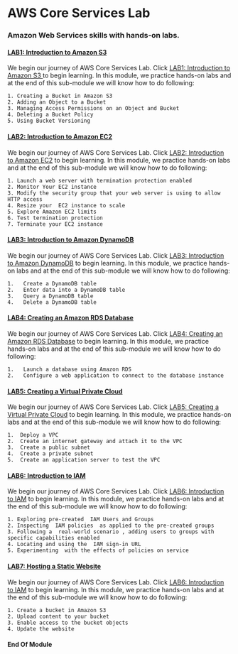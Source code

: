 #   AWS Core Services Lab
###  Amazon Web Services skills with hands-on labs.

####  <a href="./LAB1: Introduction to Amazon S3 /README.md">LAB1: Introduction to Amazon S3 </a>
We begin our journey of AWS Core Services Lab. Click <a href="./LAB1: Introduction to Amazon S3 /README.md">LAB1: Introduction to Amazon S3 </a> to begin learning. In this module, we practice hands-on labs and at the end of this sub-module we will know how to do following:

    1. Creating a Bucket in Amazon S3
    2. Adding an Object to a Bucket
    3. Managing Access Permissions on an Object and Bucket
    4. Deleting a Bucket Policy
    5. Using Bucket Versioning

####  <a href="./LAB2: Introduction to Amazon EC2 /README.md">LAB2: Introduction to Amazon EC2</a>
We begin our journey of AWS Core Services Lab. Click <a href="./LAB2: Introduction to Amazon EC2/README.md">LAB2: Introduction to Amazon EC2</a> to begin learning. In this module, we practice hands-on labs and at the end of this sub-module we will know how to do following:

    1. Launch a web server with termination protection enabled 
    2. Monitor Your EC2 instance 
    3. Modify the security group that your web server is using to allow HTTP access 
    4. Resize your  EC2 instance to scale 
    5. Explore Amazon EC2 limits 
    6. Test termination protection 
    7. Terminate your EC2 instance 

####  <a href="./LAB3: Introduction to Amazon DynamoDB/README.md">LAB3: Introduction to Amazon DynamoDB</a>
We begin our journey of AWS Core Services Lab. Click <a href="./LAB3: Introduction to Amazon DynamoDB/README.md">LAB3: Introduction to Amazon DynamoDB</a> to begin learning. In this module, we practice hands-on labs and at the end of this sub-module we will know how to do following:

    1.   Create a DynamoDB table
    2.   Enter data into a DynamoDB table
    3.   Query a DynamoDB table
    4.   Delete a DynamoDB table 

####  <a href="./LAB4: Creating an Amazon RDS Database/README.md">LAB4: Creating an Amazon RDS Database</a>
We begin our journey of AWS Core Services Lab. Click <a href="./LAB4: Creating an Amazon RDS Database/README.md">LAB4: Creating an Amazon RDS Database</a> to begin learning. In this module, we practice hands-on labs and at the end of this sub-module we will know how to do following:

    1.   Launch a database using Amazon RDS 
    2.   Configure a web application to connect to the database instance 

####  <a href="./LAB5: Creating a Virtual Private Cloud /README.md">LAB5: Creating a Virtual Private Cloud</a>
We begin our journey of AWS Core Services Lab. Click <a href="./LAB5: Creating a Virtual Private Cloud /README.md">LAB5: Creating a Virtual Private Cloud</a> to begin learning. In this module, we practice hands-on labs and at the end of this sub-module we will know how to do following:

    1.  Deploy a VPC 
    2.  Create an internet gateway and attach it to the VPC 
    3.  Create a public subnet 
    4.  Create a private subnet 
    5.  Create an application server to test the VPC  


####  <a href="./LAB6: Introduction to IAM/README.md">LAB6: Introduction to IAM</a>
We begin our journey of AWS Core Services Lab. Click <a href="./LAB6: Introduction to IAM/README.md">LAB6: Introduction to IAM</a> to begin learning. In this module, we practice hands-on labs and at the end of this sub-module we will know how to do following:

    1. Exploring pre-created  IAM Users and Groups 
    2. Inspecting  IAM policies  as applied to the pre-created groups 
    3. Following a  real-world scenario , adding users to groups with specific capabilities enabled 
    4. Locating and using the  IAM sign-in URL 
    5. Experimenting  with the effects of policies on service 


####  <a href="./LAB7: Hosting a Static Website /README.md">LAB7: Hosting a Static Website</a>
We begin our journey of AWS Core Services Lab. Click <a href="./LAB7: Hosting a Static Website /README.md">LAB6: Introduction to IAM</a> to begin learning. In this module, we practice hands-on labs and at the end of this sub-module we will know how to do following:

    1. Create a bucket in Amazon S3 
    2. Upload content to your bucket 
    3. Enable access to the bucket objects 
    4. Update the website


####    End Of Module